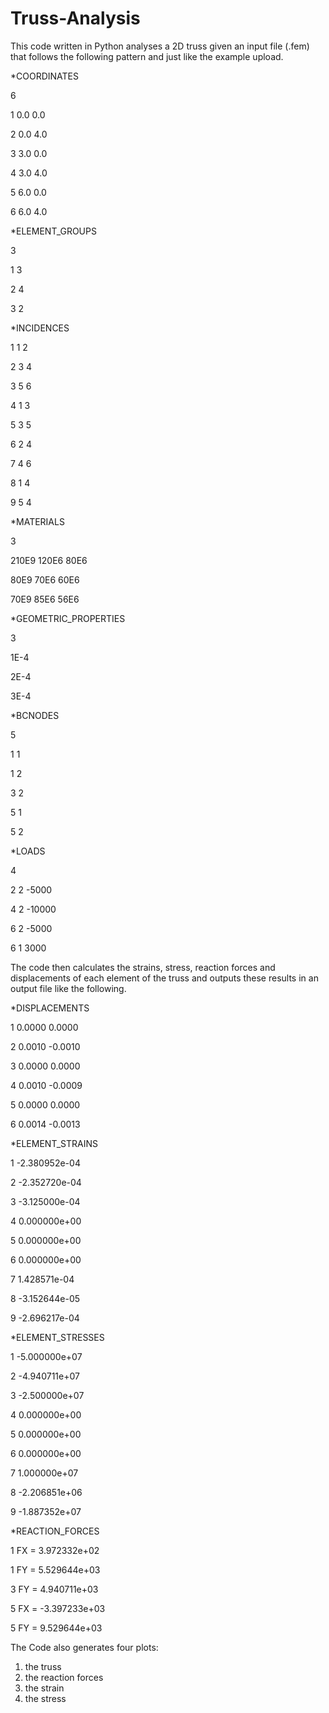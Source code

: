 # Truss-Analysis
This code written in Python analyses a 2D truss given an input file (.fem) that follows the following pattern and just like the example upload.

*COORDINATES  

6  

1	0.0 0.0

2 0.0 4.0

3 3.0 0.0

4 3.0 4.0

5 6.0 0.0

6 6.0 4.0

*ELEMENT_GROUPS

3

1 3

2 4

3 2

*INCIDENCES

1 1 2

2 3 4

3 5 6

4 1 3

5 3 5

6 2 4

7 4 6

8 1 4

9 5 4

*MATERIALS

3

210E9 120E6 80E6

80E9  70E6  60E6

70E9  85E6  56E6   

*GEOMETRIC_PROPERTIES

3

1E-4

2E-4

3E-4 

*BCNODES

5

1 1 

1 2

3 2

5 1 

5 2

*LOADS

4

2 2 -5000

4 2 -10000

6 2 -5000

6 1 3000

The code then calculates the strains, stress, reaction forces and displacements of each element of the truss and outputs these results in an output file like the following.

*DISPLACEMENTS

1 0.0000 0.0000

2 0.0010 -0.0010

3 0.0000 0.0000

4 0.0010 -0.0009

5 0.0000 0.0000

6 0.0014 -0.0013

*ELEMENT_STRAINS

1 -2.380952e-04

2 -2.352720e-04

3 -3.125000e-04

4 0.000000e+00

5 0.000000e+00

6 0.000000e+00

7 1.428571e-04

8 -3.152644e-05

9 -2.696217e-04

*ELEMENT_STRESSES

1 -5.000000e+07

2 -4.940711e+07

3 -2.500000e+07

4 0.000000e+00

5 0.000000e+00

6 0.000000e+00

7 1.000000e+07

8 -2.206851e+06

9 -1.887352e+07

*REACTION_FORCES

1 FX = 3.972332e+02

1 FY = 5.529644e+03

3 FY = 4.940711e+03

5 FX = -3.397233e+03

5 FY = 9.529644e+03

The Code also generates four plots:
1) the truss
2) the reaction forces
3) the strain
4) the stress
